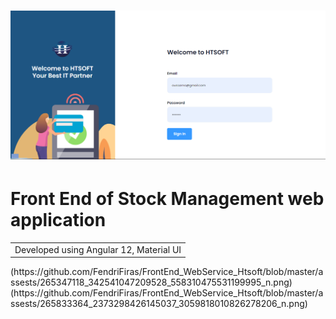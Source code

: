 # ![Project](https://github.com/FendriFiras/FrontEnd_WebService_Htsoft/blob/master/assests/266347421_955932311663270_3399414350190590075_n.png)
# Front End of Stock Management web application
<table>
<tr>
<td>
 Developed using Angular 12, Material UI
</td>
</tr>
</table>
(https://github.com/FendriFiras/FrontEnd_WebService_Htsoft/blob/master/assests/265347118_342541047209528_558310475531199995_n.png)
(https://github.com/FendriFiras/FrontEnd_WebService_Htsoft/blob/master/assests/265833364_2373298426145037_3059818010826278206_n.png)
